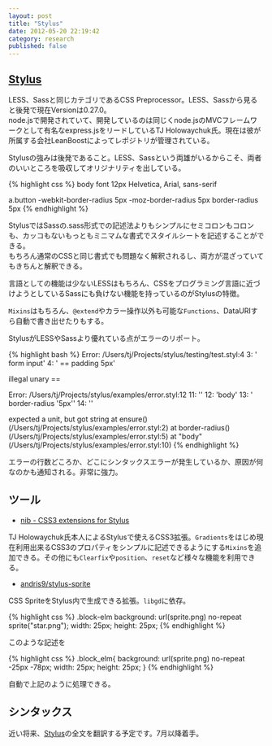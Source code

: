 ```yaml
---
layout: post
title: "Stylus"
date: 2012-05-20 22:19:42
category: research
published: false
---
```


## [Stylus](http://learnboost.github.com/stylus/)

LESS、Sassと同じカテゴリであるCSS Preprocessor。LESS、Sassから見ると後発で現在Versionは0.27.0。  
node.jsで開発されていて、開発しているのは同じくnode.jsのMVCフレームワークとして有名なexpress.jsをリードしているTJ Holowaychuk氏。現在は彼が所属する会社LeanBoostによってレポジトリが管理されている。

Stylusの強みは後発であること。LESS、Sassという両雄がいるからこそ、両者のいいところを吸収してオリジナリティを出している。

{% highlight css %}
body
  font 12px Helvetica, Arial, sans-serif

a.button
  -webkit-border-radius 5px
  -moz-border-radius 5px
  border-radius 5px
{% endhighlight %}


StylusではSassの.sass形式での記述法よりもシンプルにセミコロンもコロンも、カッコもないもっともミニマムな書式でスタイルシートを記述することができる。  
もちろん通常のCSSと同じ書式でも問題なく解釈されるし、両方が混ざっていてもきちんと解釈できる。

言語としての機能は少ないLESSはもちろん、CSSをプログラミング言語に近づけようとしているSassにも負けない機能を持っているのがStylusの特徴。  

`Mixins`はもちろん、`@extend`やカラー操作以外も可能な`Functions`、DataURIすら自動で書き出せたりもする。

StylusがLESSやSassより優れている点がエラーのリポート。

{% highlight bash %}
Error: /Users/tj/Projects/stylus/testing/test.styl:4
  3: '  form input'
  4: '    == padding 5px'

illegal unary ==

Error: /Users/tj/Projects/stylus/examples/error.styl:12
  11: ''
  12: 'body'
  13: '  border-radius \'5px\''
  14: ''

expected a unit, but got string
  at ensure() (/Users/tj/Projects/stylus/examples/error.styl:2)
  at border-radius() (/Users/tj/Projects/stylus/examples/error.styl:5)
  at "body" (/Users/tj/Projects/stylus/examples/error.styl:10)
{% endhighlight %}


エラーの行数どころか、どこにシンタックスエラーが発生しているか、原因が何なのかも通知される。非常に強力。

## ツール

- [nib - CSS3 extensions for Stylus](http://visionmedia.github.com/nib/)

TJ Holowaychuk氏本人によるStylusで使えるCSS3拡張。`Gradients`をはじめ現在利用出来るCSS3のプロパティをシンプルに記述できるようにする`Mixins`を追加できる。その他にも`Clearfix`や`position`、`reset`など様々な機能を利用できる。

- [andris9/stylus-sprite](https://github.com/andris9/stylus-sprite)

CSS SpriteをStylus内で生成できる拡張。`libgd`に依存。  

{% highlight css %}
.block-elm
  background: url(sprite.png) no-repeat sprite("star.png");
  width: 25px;
  height: 25px;
{% endhighlight %}


このような記述を

{% highlight css %}
.block_elm{
  background: url(sprite.png) no-repeat -25px -78px;
  width: 25px;
  height: 25px;
}
{% endhighlight %}

自動で上記のように処理できる。

## シンタックス

近い将来、[Stylus](http://learnboost.github.com/stylus/)の全文を翻訳する予定です。7月以降着手。


